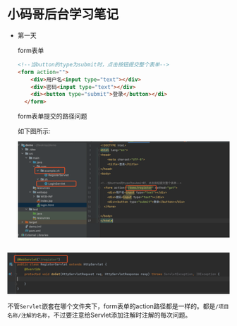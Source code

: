 # 小码哥后台学习笔记

- 第一天

  form表单

  ```html
  <!--当button的type为submit时，点击按钮提交整个表单--> 
  <form action="">
      <div>用户名<input type="text"></div>
      <div>密码<input type="text"></div>
      <di><button type="submit">登录</button></di>
    </form>
  ```

  form表单提交的路径问题

  如下图所示: 

  ![](./images/1.png)

​       ![](./images/2.png)

不管`Servlet`嵌套在哪个文件夹下，form表单的action路径都是一样的。都是`/项目名称/注解的名称`，不过要注意给Servlet添加注解时注解的每次问题。